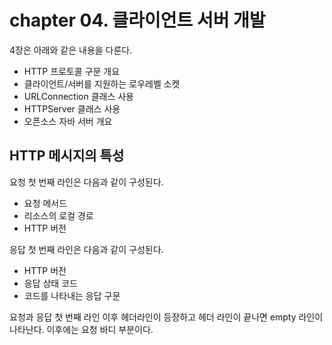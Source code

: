 
# chapter 04. 클라이언트 서버 개발

4장은 아래와 같은 내용을 다룬다.

* HTTP 프로토콜 구문 개요
* 클라이언트/서버를 지원하는 로우레벨 소켓
* URLConnection 클래스 사용
* HTTPServer 클래스 사용
* 오픈소스 자바 서버 개요

## HTTP 메시지의 특성

요청 첫 번째 라인은 다음과 같이 구성된다.

* 요청 메서드
* 리소스의 로컬 경로
* HTTP 버전

응답 첫 번째 라인은 다음과 같이 구성된다.

* HTTP 버전
* 응답 상태 코드
* 코드를 나타내는 응답 구문

요청과 응답 첫 번째 라인 이후 헤더라인이 등장하고 헤더 라인이 끝나면 empty 라인이 나타난다.
이후에는 요청 바디 부분이다.